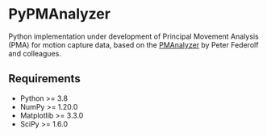 # PyPMAnalyzer

Python implementation under development of Principal Movement Analysis (PMA) for motion capture data, based on the [PMAnalyzer](https://www.uibk.ac.at/de/isw/forschung/neurophysiology-of-exercise/pm_analyzer/) by Peter Federolf and colleagues.


## Requirements

- Python >= 3.8
- NumPy >= 1.20.0
- Matplotlib >= 3.3.0
- SciPy >= 1.6.0


